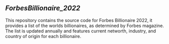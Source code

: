 ## *ForbesBillionaire_2022*
This repository contains the source code for Forbes Billionaire 2022, it provides a list of the worlds billionaires, as determined by Forbes magazine. The list is updated annually
and features current networth, industry, and country of origin for each billionaire.
